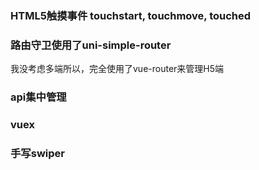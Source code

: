 ### HTML5触摸事件 touchstart, touchmove, touched

### 路由守卫使用了uni-simple-router

我没考虑多端所以，完全使用了vue-router来管理H5端

### api集中管理

### vuex

### 手写swiper